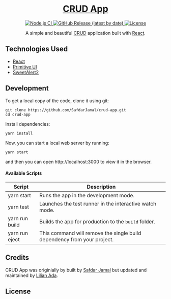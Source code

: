 <h1 align="center">
  <a href="https://safdarjamal.github.io/crud-app/">
    CRUD App
  </a>
</h1>

<p align="center">
  <a href="https://github.com/SafdarJamal/crud-app/actions?query=workflow%3A%22Node.js+CI%22">
    <img src="https://github.com/SafdarJamal/crud-app/workflows/Node.js%20CI/badge.svg" alt="Node.js CI" />
  </a>
  <a href="https://github.com/SafdarJamal/crud-app/releases">
    <img src="https://img.shields.io/github/v/release/SafdarJamal/crud-app" alt="GitHub Release (latest by date)" />
  </a>
  <a href="https://github.com/SafdarJamal/crud-app/blob/master/LICENSE">
    <img src="https://img.shields.io/github/license/SafdarJamal/crud-app" alt="License" />
  </a>
</p>

<p align="center">
  A simple and beautiful <a href="https://www.codecademy.com/articles/what-is-crud">CRUD</a> application built with <a href="https://reactjs.org">React</a>.
</p>


## Technologies Used

- [React](http://reactjs.org)
- [Primitive UI](https://taniarascia.github.io/primitive)
- [SweetAlert2](https://sweetalert2.github.io)

## Development

To get a local copy of the code, clone it using git:

```
git clone https://github.com/SafdarJamal/crud-app.git
cd crud-app
```

Install dependencies:

```
yarn install
```

Now, you can start a local web server by running:

```
yarn start
```

and then you can open http://localhost:3000 to view it in the browser.

#### Available Scripts

| Script        | Description                                                             |
| ------------- | ----------------------------------------------------------------------- |
| yarn start     | Runs the app in the development mode.                                   |
| yarn test      | Launches the test runner in the interactive watch mode.                 |
| yarn run build | Builds the app for production to the `build` folder.                    |
| yarn run eject | This command will remove the single build dependency from your project. |

## Credits

CRUD App was originially by built by [Safdar Jamal](https://safdarjamal.github.io) but updated and maintained by [Lilian Ada](https://www.lilydesigned.me).

## License
